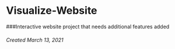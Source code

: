 # Visualize-Website

###Interactive website project that needs additional features added

###### Created March 13, 2021

